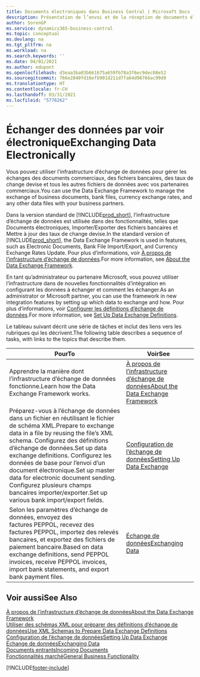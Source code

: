 ```yaml
---
title: Documents électroniques dans Business Central | Microsoft Docs
description: Présentation de l’envoi et de la réception de documents électroniques dans Business Central.
author: SorenGP
ms.service: dynamics365-business-central
ms.topic: conceptual
ms.devlang: na
ms.tgt_pltfrm: na
ms.workload: na
ms.search.keywords: ''
ms.date: 04/01/2021
ms.author: edupont
ms.openlocfilehash: d3eaa3ba03b661675a659fb78a3f6ec9dec08e52
ms.sourcegitcommit: 766e2840fd16efb901d211d7fa64d96766ac99d9
ms.translationtype: HT
ms.contentlocale: fr-CH
ms.lasthandoff: 03/31/2021
ms.locfileid: "5776262"
---
```

# <a name="exchanging-data-electronically"></a><span data-ttu-id="b299d-103">Échanger des données par voir électronique</span><span class="sxs-lookup"><span data-stu-id="b299d-103">Exchanging Data Electronically</span></span>
<span data-ttu-id="b299d-104">Vous pouvez utiliser l’infrastructure d’échange de données pour gérer les échanges des documents commerciaux, des fichiers bancaires, des taux de change devise et tous les autres fichiers de données avec vos partenaires commerciaux.</span><span class="sxs-lookup"><span data-stu-id="b299d-104">You can use the Data Exchange Framework to manage the exchange of business documents, bank files, currency exchange rates, and any other data files with your business partners.</span></span>

<span data-ttu-id="b299d-105">Dans la version standard de [!INCLUDE[prod_short](includes/prod_short.md)], l’infrastructure d’échange de données est utilisée dans des fonctionnalités, telles que Documents électroniques, Importer/Exporter des fichiers bancaires et Mettre à jour des taux de change devise.</span><span class="sxs-lookup"><span data-stu-id="b299d-105">In the standard version of [!INCLUDE[prod_short](includes/prod_short.md)], the Data Exchange Framework is used in features, such as Electronic Documents, Bank File Import/Export, and Currency Exchange Rates Update.</span></span> <span data-ttu-id="b299d-106">Pour plus d’informations, voir [À propos de l’infrastructure d’échange de données](across-about-the-data-exchange-framework.md).</span><span class="sxs-lookup"><span data-stu-id="b299d-106">For more information, see [About the Data Exchange Framework](across-about-the-data-exchange-framework.md).</span></span>

<span data-ttu-id="b299d-107">En tant qu’administrateur ou partenaire Microsoft, vous pouvez utiliser l’infrastructure dans de nouvelles fonctionnalités d’intégration en configurant les données à échanger et comment les échanger.</span><span class="sxs-lookup"><span data-stu-id="b299d-107">As an administrator or Microsoft partner, you can use the framework in new integration features by setting up which data to exchange and how.</span></span> <span data-ttu-id="b299d-108">Pour plus d’informations, voir [Configurer les définitions d’échange de données](across-how-to-set-up-data-exchange-definitions.md).</span><span class="sxs-lookup"><span data-stu-id="b299d-108">For more information, see [Set Up Data Exchange Definitions](across-how-to-set-up-data-exchange-definitions.md).</span></span>

<span data-ttu-id="b299d-109">Le tableau suivant décrit une série de tâches et inclut des liens vers les rubriques qui les décrivent.</span><span class="sxs-lookup"><span data-stu-id="b299d-109">The following table describes a sequence of tasks, with links to the topics that describe them.</span></span>  

|<span data-ttu-id="b299d-110">Pour</span><span class="sxs-lookup"><span data-stu-id="b299d-110">To</span></span>|<span data-ttu-id="b299d-111">Voir</span><span class="sxs-lookup"><span data-stu-id="b299d-111">See</span></span>|  
|--------|---------|  
|<span data-ttu-id="b299d-112">Apprendre la manière dont l’infrastructure d’échange de données fonctionne.</span><span class="sxs-lookup"><span data-stu-id="b299d-112">Learn how the Data Exchange Framework works.</span></span>|[<span data-ttu-id="b299d-113">À propos de l’infrastructure d’échange de données</span><span class="sxs-lookup"><span data-stu-id="b299d-113">About the Data Exchange Framework</span></span>](across-about-the-data-exchange-framework.md)|  
|<span data-ttu-id="b299d-114">Préparez-vous à l’échange de données dans un fichier en réutilisant le fichier de schéma XML.</span><span class="sxs-lookup"><span data-stu-id="b299d-114">Prepare to exchange data in a file by reusing the file’s XML schema.</span></span> <span data-ttu-id="b299d-115">Configurez des définitions d’échange de données.</span><span class="sxs-lookup"><span data-stu-id="b299d-115">Set up data exchange definitions.</span></span> <span data-ttu-id="b299d-116">Configurez les données de base pour l’envoi d’un document électronique.</span><span class="sxs-lookup"><span data-stu-id="b299d-116">Set up master data for electronic document sending.</span></span> <span data-ttu-id="b299d-117">Configurez plusieurs champs bancaires importer/exporter.</span><span class="sxs-lookup"><span data-stu-id="b299d-117">Set up various bank import/export fields.</span></span>|[<span data-ttu-id="b299d-118">Configuration de l’échange de données</span><span class="sxs-lookup"><span data-stu-id="b299d-118">Setting Up Data Exchange</span></span>](across-set-up-data-exchange.md)|  
|<span data-ttu-id="b299d-119">Selon les paramètres d’échange de données, envoyez des factures PEPPOL, recevez des factures PEPPOL, importez des relevés bancaires, et exportez des fichiers de paiement bancaire.</span><span class="sxs-lookup"><span data-stu-id="b299d-119">Based on data exchange definitions, send PEPPOL invoices, receive PEPPOL invoices, import bank statements, and export bank payment files.</span></span>|[<span data-ttu-id="b299d-120">Échange de données</span><span class="sxs-lookup"><span data-stu-id="b299d-120">Exchanging Data</span></span>](across-exchange-data.md)|  

## <a name="see-also"></a><span data-ttu-id="b299d-121">Voir aussi</span><span class="sxs-lookup"><span data-stu-id="b299d-121">See Also</span></span>  
[<span data-ttu-id="b299d-122">À propos de l’infrastructure d’échange de données</span><span class="sxs-lookup"><span data-stu-id="b299d-122">About the Data Exchange Framework</span></span>](across-about-the-data-exchange-framework.md)  
[<span data-ttu-id="b299d-123">Utiliser des schémas XML pour préparer des définitions d’échange de données</span><span class="sxs-lookup"><span data-stu-id="b299d-123">Use XML Schemas to Prepare Data Exchange Definitions</span></span>](across-how-to-use-xml-schemas-to-prepare-data-exchange-definitions.md)  
[<span data-ttu-id="b299d-124">Configuration de l’échange de données</span><span class="sxs-lookup"><span data-stu-id="b299d-124">Setting Up Data Exchange</span></span>](across-set-up-data-exchange.md)  
[<span data-ttu-id="b299d-125">Échange de données</span><span class="sxs-lookup"><span data-stu-id="b299d-125">Exchanging Data</span></span>](across-exchange-data.md)  
[<span data-ttu-id="b299d-126">Documents entrants</span><span class="sxs-lookup"><span data-stu-id="b299d-126">Incoming Documents</span></span>](across-income-documents.md)  
[<span data-ttu-id="b299d-127">Fonctionnalités marché</span><span class="sxs-lookup"><span data-stu-id="b299d-127">General Business Functionality</span></span>](ui-across-business-areas.md)


[!INCLUDE[footer-include](includes/footer-banner.md)]